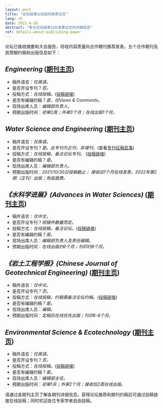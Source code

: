 ```yaml
---
layout: post
title: "论坛结束以后如何发表论文"
lang: zh
date: 2021-4-18
abstract: "有关论坛结束以后发表论文的详细信息"
ref: details-about-publishing-paper
---
```

论坛已接收摘要和大会报告，将视内容质量向合作期刊推荐发表。五个合作期刊及其预期约稿和出版信息如下：
   
## *Engineering* ([期刊主页](https://www.journals.elsevier.com/engineering/))

- 稿件语言：*仅英语。*
- 是否开设专刊？*否。*
- 投稿方式：*在线投稿。*([投稿链接](https://www.editorialmanager.com/eng/default.aspx))
- 是否有编辑约稿？*是，仅Views & Comments。*
- 现场出席人员：*编辑部负责人。*
- 预期出版时间：*初审2周；外审3个月；在线出版1个月。*

## *Water Science and Engineering* ([期刊主页](http://wse.hhu.edu.cn/))
- 稿件语言：*仅英语。*
- 是否开设专刊？*是。此专刊为正刊，非增刊。*(查看[专刊征稿启事]((http://wse.hhu.edu.cn:8080/water/EN/column/item227.shtml)))
- 投稿方式：*在线投稿，备注论坛专刊。* ([投稿链接](https://mc03.manuscriptcentral.com/wse))
- 是否有编辑约稿？*是。*
- 现场出席人员：*编辑部负责人。*
- 预期出版时间：*2021/10/30日投稿截止； 接收后1个月在线发表，2022年第2期（正刊）出版；免版面费。*

## *《水科学进展》(Advances in Water Sciences)* ([期刊主页](http://skxjz.nhri.cn/))
- 稿件语言：*仅中文。*
- 是否开设专刊？*视稿件数量而定。*
- 投稿方式：*在线投稿，备注论坛。*([投稿链接](http://skxjz.nhri.cn/))
- 是否有编辑约稿？*是。*
- 现场出席人员：*编辑部负责人及责任编辑。*
- 预期出版时间：*在线出版约6个月；刊印约8个月。*

## *《岩土工程学报》(Chinese Journal of Geotechnical Engineering)* ([期刊主页](http://www.cgejournal.com/))

- 稿件语言：*仅中文。*
- 是否开设专刊？*否。*
- 投稿方式：*在线投稿，约稿需备注论坛约稿。*([投稿链接](http://www.cgejournal.com/))
- 是否有编辑约稿？*是。*
- 现场出席人员：*编辑。*
- 预期出版时间：*定稿后在线优先出版；刊印6-8个月。*

## *Environmental Science & Ecotechnology* ([期刊主页](https://www.sciencedirect.com/journal/environmental-science-and-ecotechnology/))

- 稿件语言：*仅英语。*
- 是否开设专刊？*否。*
- 投稿方式：*在线投稿。*([投稿链接](https://www.editorialmanager.com/ese/default.aspx))
- 是否有编辑约稿？*是。*
- 现场出席人员：*编辑部主任。*
- 预期出版时间：*初审1天；外审2个月；接收后2周在线出版。*

 请通过各期刊主页了解各期刊详细信息。获得论坛推荐和期刊约稿后可通过投稿链接在线投稿；同时欢迎各位专家学者自由投稿。
